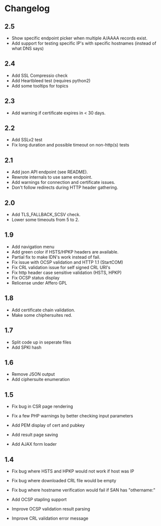 # Changelog

## 2.5

- Show specific endpoint picker when multiple A/AAAA records exist.
- Add support for testing specific IP's with specific hostnames (instead of what DNS says)

## 2.4

- Add SSL Compressio check
- Add Heartbleed test (requires python2)
- Add some tooltips for topics

## 2.3

- Add warning if certificate expires in < 30 days.

## 2.2

- Add SSLv2 test
- Fix long duration and possible timeout on non-http(s) tests

## 2.1

- Add json API endpoint (see README).
- Rewrote internals to use same endpoint.
- Add warnings for connection and certificate issues.
- Don't follow redirects during HTTP header gathering.

## 2.0

- Add TLS_FALLBACK_SCSV check.
- Lower some timeouts from 5 to 2.

## 1.9

- Add navigation menu
- Add green color if HSTS/HPKP headers are available.
- Partial fix to make IDN's work instead of fail.
- Fix issue with OCSP validation and HTTP 1.1 (StartCOM)
- Fix CRL validation issue for self signed CRL URI's
- Fix http header case sensitive validation (HSTS, HPKP)
- Fix OCSP status display
- Relicense under Affero GPL

## 1.8

- Add certificate chain validation.
- Make some chiphersuites red.

## 1.7

- Split code up in seperate files
- Add SPKI hash

## 1.6

- Remove JSON output
- Add ciphersuite enumeration

## 1.5

- Fix bug in CSR page rendering
- Fix a few PHP warnings by better checking input parameters

- Add PEM display of cert and pubkey
- Add result page saving
- Add AJAX form loader

## 1.4

- Fix bug where HSTS and HPKP would not work if host was IP
- Fix bug where downloaded CRL file would be empty
- Fix bug where hostname verification would fail if SAN has "othername:<unsupported>"

- Add OCSP stapling support

- Improve OCSP validation result parsing
- Improve CRL validation error message
